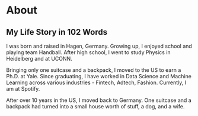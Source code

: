 About
================

<!-- WARNING: THIS FILE WAS AUTOGENERATED! DO NOT EDIT! -->

## My Life Story in 102 Words

I was born and raised in Hagen, Germany. Growing up, I enjoyed school
and playing team Handball. After high school, I went to study Physics in
Heidelberg and at UCONN.

Bringing only one suitcase and a backpack, I moved to the US to earn a
Ph.D. at Yale. Since graduating, I have worked in Data Science and
Machine Learning across various industries - Fintech, Adtech, Fashion.
Currently, I am at Spotify.

After over 10 years in the US, I moved back to Germany. One suitcase and
a backpack had turned into a small house worth of stuff, a dog, and a
wife.
